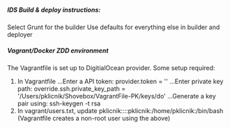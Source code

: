 ##### IDS Build & deploy instructions:
Select Grunt for the builder
Use defaults for everything else in builder and deployer

##### Vagrant/Docker ZDD environment
The Vagrantfile is set up to DigitialOcean provider. Some setup required:
1. In Vagrantfile
...Enter a API token: provider.token = '<APIkey>'
...Enter private key path: override.ssh.private_key_path = '/Users/pklicnik/Shovebox/VagrantFile-PK/keys/do'
...Generate a key pair using: ssh-keygen -t rsa
2. In vagrant/users.txt, update <password>
	pklicnik:<password>:::pklicnik:/home/pklicnik:/bin/bash
	(Vagrantfile creates a non-root user using the above)

